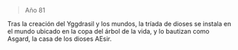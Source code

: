 > Año 81

Tras la creación del Yggdrasil y los mundos, la tríada de dioses se instala en el mundo ubicado en la copa del árbol de la vida, y lo bautizan como Asgard, la casa de los dioses AEsir.